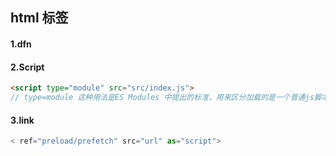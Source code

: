 ## html 标签

#### 1.dfn

#### 2.Script 

```html
<script type="module" src="src/index.js">  
// type=module 这种用法是ES Modules 中提出的标准，用来区分加载的是一个普通js脚本还是一个模块
```

#### 3.link

```javascript
< ref="preload/prefetch" src="url" as="script">
```

